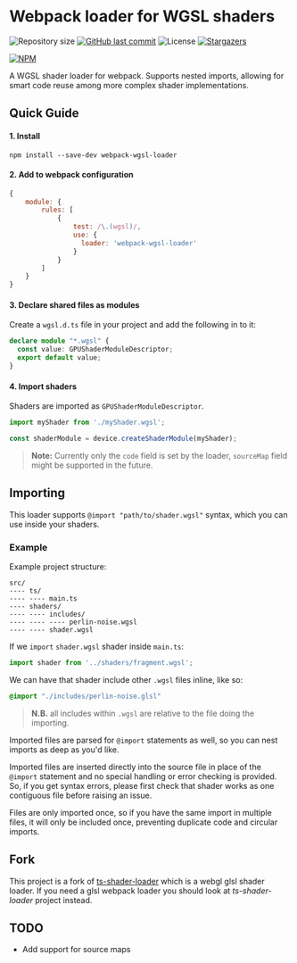 # Webpack loader for WGSL shaders
![Repository size](https://img.shields.io/github/repo-size/danielfvm/webpack-wgsl-loader?color=39d45f) 
[![GitHub last commit](https://img.shields.io/github/last-commit/danielfvm/webpack-wgsl-loader?color=39d45f)](https://github.com/danielfvm/webpack-wgsl-loader/commits/master) 
![License](https://img.shields.io/badge/license-MIT-39d45f) 
[![Stargazers](https://img.shields.io/github/stars/danielfvm/webpack-wgsl-loader?color=39d45f&logo=github)](https://github.com/danielfvm/webpack-wgsl-loader/stargazers)

[![NPM](https://nodei.co/npm/webpack-wgsl-loader.png)](https://npmjs.org/package/webpack-wgsl-loader)

A WGSL shader loader for webpack. 
Supports nested imports, allowing for smart code reuse among more complex shader implementations. 

## Quick Guide

#### 1. Install

```shell
npm install --save-dev webpack-wgsl-loader
```

#### 2. Add to webpack configuration

```javascript
{
    module: {
        rules: [
            {
                test: /\.(wgsl)/,
                use: {
                  loader: 'webpack-wgsl-loader'
                }
            }
        ]
    }
}
```
#### 3. Declare shared files as modules

Create a `wgsl.d.ts` file in your project and add the following in to it:

```ts
declare module "*.wgsl" {
  const value: GPUShaderModuleDescriptor;
  export default value;
}
```

#### 4. Import shaders

Shaders are imported as `GPUShaderModuleDescriptor`.
```javascript
import myShader from './myShader.wgsl';

const shaderModule = device.createShaderModule(myShader);
```
> **Note:** Currently only the `code` field is set by the loader, `sourceMap` field might be supported in the future.


## Importing

This loader supports `@import "path/to/shader.wgsl"` syntax, which you can
use inside your shaders.


### Example

Example project structure:
```
src/
---- ts/
---- ---- main.ts
---- shaders/
---- ---- includes/
---- ---- ---- perlin-noise.wgsl
---- ---- shader.wgsl
```

If we `import` `shader.wgsl` shader inside `main.ts`:

```javascript
import shader from '../shaders/fragment.wgsl';
```

We can have that shader include other `.wgsl` files inline, like so:

```sass
@import "./includes/perlin-noise.glsl"
```

> **N.B.** all includes within `.wgsl` are relative to the file doing the importing.

Imported files are parsed for `@import` statements as well, so you can nest
imports as deep as you'd like.

Imported files are inserted directly into the source file in place of the
`@import` statement and no special handling or error checking is provided. So,
if you get syntax errors, please first check that shader works as one 
contiguous file before raising an issue.

Files are only imported once, so if you have the same import in multiple
files, it will only be included once, preventing duplicate code and circular imports.


## Fork

This project is a fork of [ts-shader-loader](https://github.com/mentos1386/ts-shader-loader) which is a webgl glsl shader loader.
If you need a glsl webpack loader you should look at *ts-shader-loader* project instead.


## TODO

+ Add support for source maps

